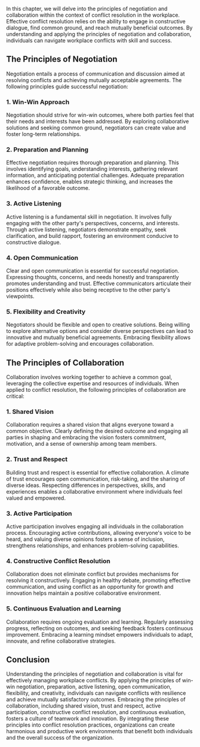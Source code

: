 
In this chapter, we will delve into the principles of negotiation and collaboration within the context of conflict resolution in the workplace. Effective conflict resolution relies on the ability to engage in constructive dialogue, find common ground, and reach mutually beneficial outcomes. By understanding and applying the principles of negotiation and collaboration, individuals can navigate workplace conflicts with skill and success.

**The Principles of Negotiation**
---------------------------------

Negotiation entails a process of communication and discussion aimed at resolving conflicts and achieving mutually acceptable agreements. The following principles guide successful negotiation:

### 1. Win-Win Approach

Negotiation should strive for win-win outcomes, where both parties feel that their needs and interests have been addressed. By exploring collaborative solutions and seeking common ground, negotiators can create value and foster long-term relationships.

### 2. Preparation and Planning

Effective negotiation requires thorough preparation and planning. This involves identifying goals, understanding interests, gathering relevant information, and anticipating potential challenges. Adequate preparation enhances confidence, enables strategic thinking, and increases the likelihood of a favorable outcome.

### 3. Active Listening

Active listening is a fundamental skill in negotiation. It involves fully engaging with the other party's perspectives, concerns, and interests. Through active listening, negotiators demonstrate empathy, seek clarification, and build rapport, fostering an environment conducive to constructive dialogue.

### 4. Open Communication

Clear and open communication is essential for successful negotiation. Expressing thoughts, concerns, and needs honestly and transparently promotes understanding and trust. Effective communicators articulate their positions effectively while also being receptive to the other party's viewpoints.

### 5. Flexibility and Creativity

Negotiators should be flexible and open to creative solutions. Being willing to explore alternative options and consider diverse perspectives can lead to innovative and mutually beneficial agreements. Embracing flexibility allows for adaptive problem-solving and encourages collaboration.

**The Principles of Collaboration**
-----------------------------------

Collaboration involves working together to achieve a common goal, leveraging the collective expertise and resources of individuals. When applied to conflict resolution, the following principles of collaboration are critical:

### 1. Shared Vision

Collaboration requires a shared vision that aligns everyone toward a common objective. Clearly defining the desired outcome and engaging all parties in shaping and embracing the vision fosters commitment, motivation, and a sense of ownership among team members.

### 2. Trust and Respect

Building trust and respect is essential for effective collaboration. A climate of trust encourages open communication, risk-taking, and the sharing of diverse ideas. Respecting differences in perspectives, skills, and experiences enables a collaborative environment where individuals feel valued and empowered.

### 3. Active Participation

Active participation involves engaging all individuals in the collaboration process. Encouraging active contributions, allowing everyone's voice to be heard, and valuing diverse opinions fosters a sense of inclusion, strengthens relationships, and enhances problem-solving capabilities.

### 4. Constructive Conflict Resolution

Collaboration does not eliminate conflict but provides mechanisms for resolving it constructively. Engaging in healthy debate, promoting effective communication, and using conflict as an opportunity for growth and innovation helps maintain a positive collaborative environment.

### 5. Continuous Evaluation and Learning

Collaboration requires ongoing evaluation and learning. Regularly assessing progress, reflecting on outcomes, and seeking feedback fosters continuous improvement. Embracing a learning mindset empowers individuals to adapt, innovate, and refine collaborative strategies.

**Conclusion**
--------------

Understanding the principles of negotiation and collaboration is vital for effectively managing workplace conflicts. By applying the principles of win-win negotiation, preparation, active listening, open communication, flexibility, and creativity, individuals can navigate conflicts with resilience and achieve mutually satisfactory outcomes. Embracing the principles of collaboration, including shared vision, trust and respect, active participation, constructive conflict resolution, and continuous evaluation, fosters a culture of teamwork and innovation. By integrating these principles into conflict resolution practices, organizations can create harmonious and productive work environments that benefit both individuals and the overall success of the organization.
